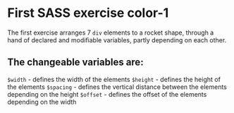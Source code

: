 First SASS exercise color-1
===========================

The first exercise arranges 7 `div` elements to a rocket shape, through a hand
of declared and modifiable variables, partly depending on each other.

The changeable variables are:
----------------------------- 

`$width` - defines the width of the elements 
`$height` - defines the height of the elements 
`$spacing` - defines the vertical distance between the elements depending on the height
`$offset` - defines the offset of the elements depending on the width 
